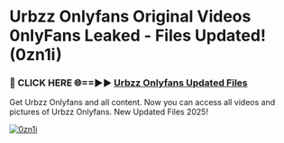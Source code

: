 # Urbzz Onlyfans Original Videos 0nlyFans Leaked - Files Updated! (0zn1i)

<h3>🔴 CLICK HERE 🌐==►► <a href="https://tinyurl.com/2m67pmp6" rel="nofollow">Urbzz Onlyfans Updated Files</a></h3>

Get Urbzz Onlyfans and all content. Now you can access all videos and pictures of Urbzz Onlyfans. New Updated Files 2025!

[![0zn1i](https://i.imgur.com/H4QAA4z.gif)](https://tinyurl.com/2m67pmp6)